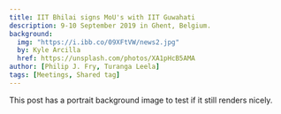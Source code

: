 ```yaml
---
title: IIT Bhilai signs MoU's with IIT Guwahati
description: 9-10 September 2019 in Ghent, Belgium.
background:
  img: "https://i.ibb.co/09XFtVW/news2.jpg"
  by: Kyle Arcilla
  href: https://unsplash.com/photos/XA1pHcB5AMA
author: [Philip J. Fry, Turanga Leela]
tags: [Meetings, Shared tag]
---
```


This post has a portrait background image to test if it still renders nicely.

